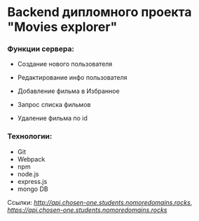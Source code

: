 # Backend дипломного проекта "Movies explorer"

### Функции сервера:

* Создание нового пользователя
* Редактирование инфо пользователя

* Добавление фильма в Избранное
* Запрос списка фильмов
* Удаление фильма по id

### Технологии:

* Git
* Webpack
* npm
* node.js
* express.js
* mongo DB

Ссылки: _http://api.chosen-one.students.nomoredomains.rocks_, 
        _https://api.chosen-one.students.nomoredomains.rocks_